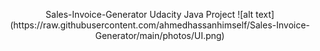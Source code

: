 <p align="center">
Sales-Invoice-Generator Udacity Java Project
![alt text](https://raw.githubusercontent.com/ahmedhassanhimself/Sales-Invoice-Generator/main/photos/UI.png)
</p>
